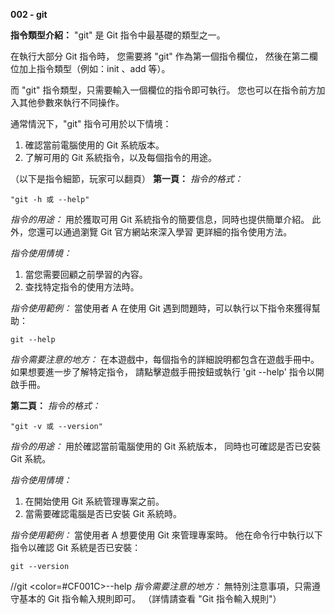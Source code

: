 **002 - git**

**指令類型介紹：**
"git" 是 Git 指令中最基礎的類型之一。

在執行大部分 Git 指令時，
您需要將 "git" 作為第一個指令欄位，
然後在第二欄位加上指令類型（例如：init 、add 等）。

而 "git" 指令類型，只需要輸入一個欄位的指令即可執行。
您也可以在指令前方加入其他參數來執行不同操作。

通常情況下，"git" 指令可用於以下情境：
1. 確認當前電腦使用的 Git 系統版本。
2. 了解可用的 Git 系統指令，以及每個指令的用途。

（以下是指令細節，玩家可以翻頁）
**第一頁：**
*指令的格式：* 
```
"git -h 或 --help"
```

*指令的用途：* 
用於獲取可用 Git 系統指令的簡要信息，同時也提供簡單介紹。
此外，您還可以通過瀏覽 Git 官方網站來深入學習
更詳細的指令使用方法。

*指令使用情境：*
1. 當您需要回顧之前學習的內容。
2. 查找特定指令的使用方法時。

*指令使用範例：*
當使用者 A 在使用 Git 遇到問題時，可以執行以下指令來獲得幫助：
```
git --help
```

*指令需要注意的地方：* 
在本遊戲中，每個指令的詳細說明都包含在遊戲手冊中。
如果想要進一步了解特定指令，
請點擊遊戲手冊按鈕或執行 'git --help' 指令以開啟手冊。

**第二頁：**
*指令的格式：*
```
"git -v 或 --version"
```

*指令的用途：* 
用於確認當前電腦使用的 Git 系統版本，
同時也可確認是否已安裝 Git 系統。

*指令使用情境：*
1. 在開始使用 Git 系統管理專案之前。
2. 當需要確認電腦是否已安裝 Git 系統時。

*指令使用範例：*
當使用者 A 想要使用 Git 來管理專案時。
他在命令行中執行以下指令以確認 Git 系統是否已安裝：
```
git --version
```
//git <color=#CF001C>--help</color>
*指令需要注意的地方：* 
無特別注意事項，只需遵守基本的 Git 指令輸入規則即可。
（詳情請查看 "Git 指令輸入規則"）

